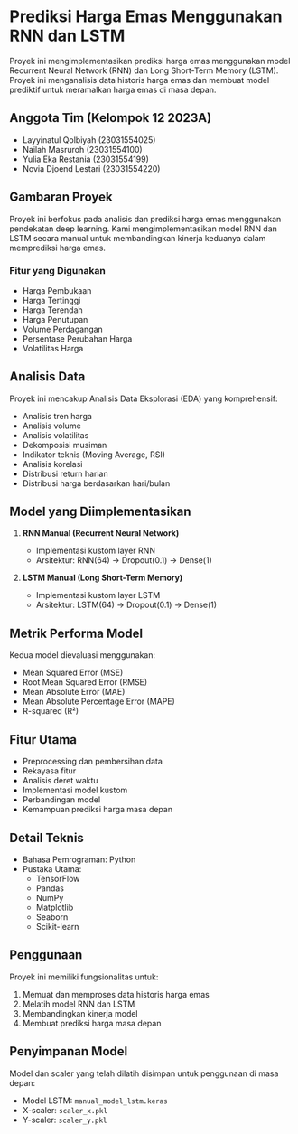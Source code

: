 # Prediksi Harga Emas Menggunakan RNN dan LSTM

Proyek ini mengimplementasikan prediksi harga emas menggunakan model Recurrent Neural Network (RNN) dan Long Short-Term Memory (LSTM). Proyek ini menganalisis data historis harga emas dan membuat model prediktif untuk meramalkan harga emas di masa depan.

## Anggota Tim (Kelompok 12 2023A)
* Layyinatul Qolbiyah (23031554025)
* Nailah Masruroh (23031554100)
* Yulia Eka Restania (23031554199)
* Novia Djoend Lestari (23031554220)

## Gambaran Proyek
Proyek ini berfokus pada analisis dan prediksi harga emas menggunakan pendekatan deep learning. Kami mengimplementasikan model RNN dan LSTM secara manual untuk membandingkan kinerja keduanya dalam memprediksi harga emas.

### Fitur yang Digunakan
- Harga Pembukaan
- Harga Tertinggi
- Harga Terendah
- Harga Penutupan
- Volume Perdagangan
- Persentase Perubahan Harga
- Volatilitas Harga

## Analisis Data
Proyek ini mencakup Analisis Data Eksplorasi (EDA) yang komprehensif:
- Analisis tren harga
- Analisis volume
- Analisis volatilitas
- Dekomposisi musiman
- Indikator teknis (Moving Average, RSI)
- Analisis korelasi
- Distribusi return harian
- Distribusi harga berdasarkan hari/bulan

## Model yang Diimplementasikan
1. **RNN Manual (Recurrent Neural Network)**
   - Implementasi kustom layer RNN
   - Arsitektur: RNN(64) -> Dropout(0.1) -> Dense(1)

2. **LSTM Manual (Long Short-Term Memory)**
   - Implementasi kustom layer LSTM
   - Arsitektur: LSTM(64) -> Dropout(0.1) -> Dense(1)

## Metrik Performa Model
Kedua model dievaluasi menggunakan:
- Mean Squared Error (MSE)
- Root Mean Squared Error (RMSE)
- Mean Absolute Error (MAE)
- Mean Absolute Percentage Error (MAPE)
- R-squared (R²)

## Fitur Utama
- Preprocessing dan pembersihan data
- Rekayasa fitur
- Analisis deret waktu
- Implementasi model kustom
- Perbandingan model
- Kemampuan prediksi harga masa depan

## Detail Teknis
- Bahasa Pemrograman: Python
- Pustaka Utama:
  - TensorFlow
  - Pandas
  - NumPy
  - Matplotlib
  - Seaborn
  - Scikit-learn

## Penggunaan
Proyek ini memiliki fungsionalitas untuk:
1. Memuat dan memproses data historis harga emas
2. Melatih model RNN dan LSTM
3. Membandingkan kinerja model
4. Membuat prediksi harga masa depan

## Penyimpanan Model
Model dan scaler yang telah dilatih disimpan untuk penggunaan di masa depan:
- Model LSTM: `manual_model_lstm.keras`
- X-scaler: `scaler_x.pkl`
- Y-scaler: `scaler_y.pkl`
